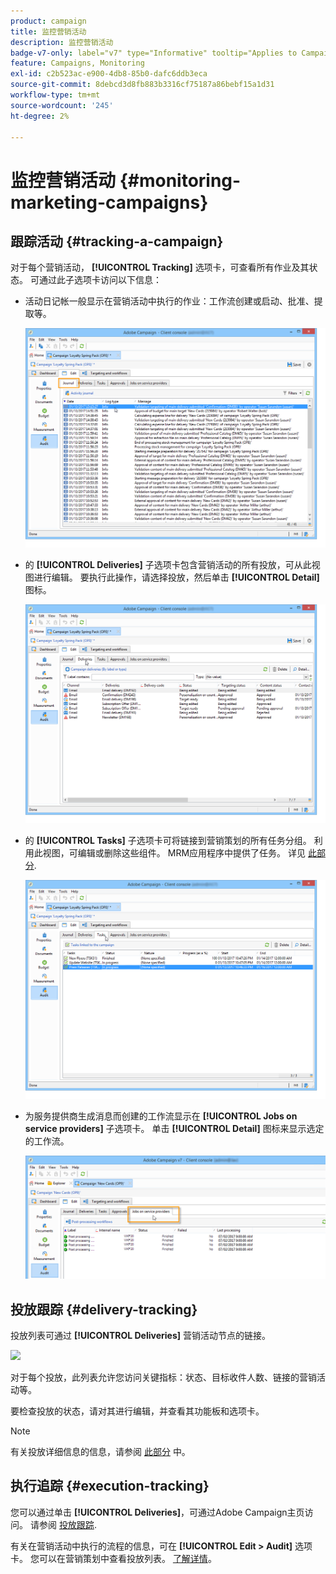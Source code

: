 ```yaml
---
product: campaign
title: 监控营销活动
description: 监控营销活动
badge-v7-only: label="v7" type="Informative" tooltip="Applies to Campaign Classic v7 only"
feature: Campaigns, Monitoring
exl-id: c2b523ac-e900-4db8-85b0-dafc6ddb3eca
source-git-commit: 8debcd3d8fb883b3316cf75187a86bebf15a1d31
workflow-type: tm+mt
source-wordcount: '245'
ht-degree: 2%

---
```


# 监控营销活动 {#monitoring-marketing-campaigns}

## 跟踪活动 {#tracking-a-campaign}

对于每个营销活动， **[!UICONTROL Tracking]** 选项卡，可查看所有作业及其状态。 可通过此子选项卡访问以下信息：

* 活动日记帐一般显示在营销活动中执行的作业：工作流创建或启动、批准、提取等。

   ![](assets/s_ncs_user_op_edit_exe_tab_a.png)

* 的 **[!UICONTROL Deliveries]** 子选项卡包含营销活动的所有投放，可从此视图进行编辑。 要执行此操作，请选择投放，然后单击 **[!UICONTROL Detail]** 图标。

   ![](assets/s_ncs_user_op_edit_exe_tab_b.png)

* 的 **[!UICONTROL Tasks]** 子选项卡可将链接到营销策划的所有任务分组。 利用此视图，可编辑或删除这些组件。 MRM应用程序中提供了任务。 详见 [此部分](../../mrm/using/creating-and-managing-tasks.md).

   ![](assets/s_ncs_user_op_edit_exe_tab_e.png)

* 为服务提供商生成消息而创建的工作流显示在 **[!UICONTROL Jobs on service providers]** 子选项卡。 单击 **[!UICONTROL Detail]** 图标来显示选定的工作流。

   ![](assets/s_ncs_user_op_edit_exe_tab_d.png)

## 投放跟踪 {#delivery-tracking}

投放列表可通过 **[!UICONTROL Deliveries]** 营销活动节点的链接。

![](assets/s_ncs_user_op_del_state_from_homepage.png)

对于每个投放，此列表允许您访问关键指标：状态、目标收件人数、链接的营销活动等。

要检查投放的状态，请对其进行编辑，并查看其功能板和选项卡。

>[!NOTE]
>
>有关投放详细信息的信息，请参阅 [此部分](../../delivery/using/about-message-tracking.md) 中。

## 执行追踪 {#execution-tracking}

您可以通过单击 **[!UICONTROL Deliveries]**，可通过Adobe Campaign主页访问。 请参阅 [投放跟踪](#delivery-tracking).

有关在营销活动中执行的流程的信息，可在 **[!UICONTROL Edit > Audit]** 选项卡。 您可以在营销策划中查看投放列表。 [了解详情](#tracking-a-campaign)。
